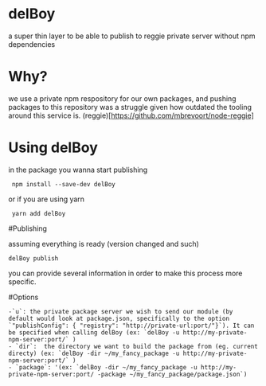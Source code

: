 # delBoy
a super thin layer to be able to publish to reggie private server without npm dependencies

# Why?

we use a private npm respository for our own packages, and pushing
packages to this repository was a struggle given how outdated the
tooling around this service is. (reggie)[https://github.com/mbrevoort/node-reggie]

# Using delBoy

in the package you wanna start publishing

```
 npm install --save-dev delBoy
```
or if you are using yarn

```
 yarn add delBoy
```

#Publishing

assuming everything is ready (version changed and such)

```
delBoy publish

```

you can provide several information in order to make this process more
specific.


#Options

    -`u`: the private package server we wish to send our module (by default would look at package.json, specifically to the option `"publishConfig": { "registry": "http://private-url:port/"}`). It can be specified when calling delBoy (ex: `delBoy -u http://my-private-npm-server:port/` )
    - `dir`:  the directory we want to build the package from (eg. current directy) (ex: `delBoy -dir ~/my_fancy_package -u http://my-private-npm-server:port/` )
    - `package`: '(ex: `delBoy -dir ~/my_fancy_package -u http://my-private-npm-server:port/ -package ~/my_fancy_package/package.json`)
